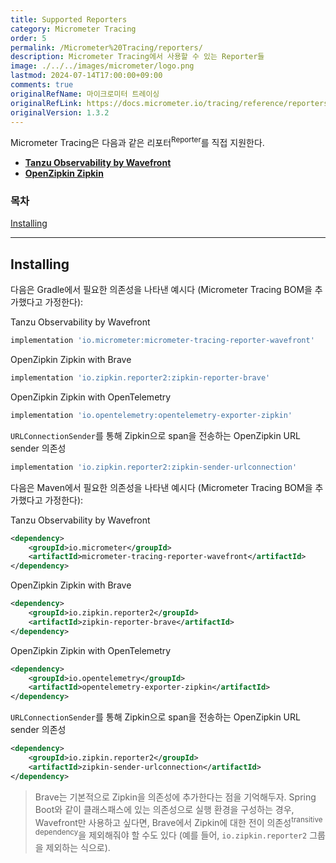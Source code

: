```yaml
---
title: Supported Reporters
category: Micrometer Tracing
order: 5
permalink: /Micrometer%20Tracing/reporters/
description: Micrometer Tracing에서 사용할 수 있는 Reporter들
image: ./../../images/micrometer/logo.png
lastmod: 2024-07-14T17:00:00+09:00
comments: true
originalRefName: 마이크로미터 트레이싱
originalRefLink: https://docs.micrometer.io/tracing/reference/reporters.html
originalVersion: 1.3.2
---
```


Micrometer Tracing은 다음과 같은 리포터<sup>Reporter</sup>를 직접 지원한다.

- [**Tanzu Observability by Wavefront**](https://tanzu.vmware.com/observability)
- [**OpenZipkin Zipkin**](https://zipkin.io/)


### 목차

[Installing](#installing)

---

## Installing

다음은 Gradle에서 필요한 의존성을 나타낸 예시다 (Micrometer Tracing BOM을 추가했다고 가정한다):

Tanzu Observability by Wavefront

```groovy
implementation 'io.micrometer:micrometer-tracing-reporter-wavefront'
```

OpenZipkin Zipkin with Brave

```groovy
implementation 'io.zipkin.reporter2:zipkin-reporter-brave'
```

OpenZipkin Zipkin with OpenTelemetry

```groovy
implementation 'io.opentelemetry:opentelemetry-exporter-zipkin'
```

`URLConnectionSender`를 통해 Zipkin으로 span을 전송하는 OpenZipkin URL sender 의존성

```groovy
implementation 'io.zipkin.reporter2:zipkin-sender-urlconnection'
```

다음은 Maven에서 필요한 의존성을 나타낸 예시다 (Micrometer Tracing BOM을 추가했다고 가정한다):

Tanzu Observability by Wavefront

```xml
<dependency>
    <groupId>io.micrometer</groupId>
    <artifactId>micrometer-tracing-reporter-wavefront</artifactId>
</dependency>
```

OpenZipkin Zipkin with Brave

```xml
<dependency>
    <groupId>io.zipkin.reporter2</groupId>
    <artifactId>zipkin-reporter-brave</artifactId>
</dependency>
```

OpenZipkin Zipkin with OpenTelemetry

```xml
<dependency>
    <groupId>io.opentelemetry</groupId>
    <artifactId>opentelemetry-exporter-zipkin</artifactId>
</dependency>
```

`URLConnectionSender`를 통해 Zipkin으로 span을 전송하는 OpenZipkin URL sender 의존성

```xml
<dependency>
    <groupId>io.zipkin.reporter2</groupId>
    <artifactId>zipkin-sender-urlconnection</artifactId>
</dependency>
```

> Brave는 기본적으로 Zipkin을 의존성에 추가한다는 점을 기억해두자. Spring Boot와 같이 클래스패스에 있는 의존성으로 실행 환경을 구성하는 경우, Wavefront만 사용하고 싶다면, Brave에서 Zipkin에 대한 전이 의존성<sup>transitive dependency</sup>을 제외해줘야 할 수도 있다 (예를 들어, `io.zipkin.reporter2` 그룹을 제외하는 식으로).